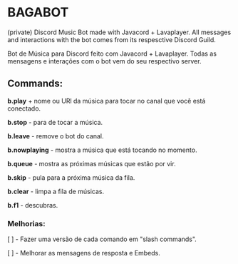# BAGABOT

(private) Discord Music Bot made with Javacord + Lavaplayer.
All messages and interactions with the bot comes from its respesctive Discord Guild.

Bot de Música para Discord feito com Javacord + Lavaplayer.
Todas as mensagens e interações com o bot vem do seu respectivo server.

## Commands:
**b.play** + nome ou URl da música para tocar no canal que você está conectado.

**b.stop** - para de tocar a música.

**b.leave** - remove o bot do canal.

**b.nowplaying** - mostra a música que está tocando no momento.

**b.queue** - mostra as próximas músicas que estão por vir.

**b.skip** - pula para a próxima música da fila.

**b.clear** - limpa a fila de músicas.

**b.f1** - descubras.

### Melhorias:
[ ] - Fazer uma versão de cada comando em "slash commands".

[ ] - Melhorar as mensagens de resposta e Embeds.